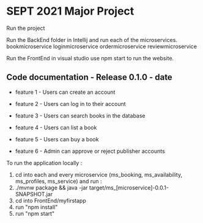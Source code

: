 # SEPT 2021 Major Project


Run the project

Run the BackEnd folder in Intellij and run each of the microservices.
    bookmicroservice
    loginmicroservice
    ordermicroservice
    reviewmicroservice

Run the FrontEnd in visual studio use npm start to run the website.

	
## Code documentation - Release 0.1.0 - date
* feature 1 - Users can create an account
* feature 2 - Users can log in to their account
* feature 3 - Users can search books in the database

* feature 4 - Users can list a book
* feature 5 - Users can buy a book
* feature 6 - Admin can approve or reject publisher accounts
  

To run the application locally : 
1) cd into each and every microservice (ms_booking, ms_availability, ms_profiles, ms_service) and run :
2) ./mvnw package && java -jar target/ms_[microservice]-0.0.1-SNAPSHOT.jar
3) cd into FrontEnd/myfirstapp
4) run "npm install"
5) run "npm start"



